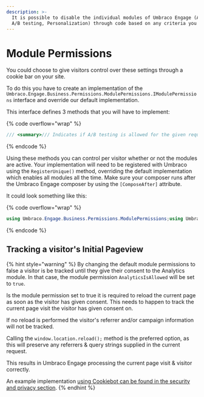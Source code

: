 ```yaml
---
description: >-
  It is possible to disable the individual modules of Umbraco Engage (Analytics,
  A/B testing, Personalization) through code based on any criteria you want.
---
```


# Module Permissions

You could choose to give visitors control over these settings through a cookie bar on your site.

To do this you have to create an implementation of the `Umbraco.Engage.Business.Permissions.ModulePermissions.IModulePermissions` interface and override our default implementation.

This interface defines 3 methods that you will have to implement:

{% code overflow="wrap" %}
```csharp
/// <summary>/// Indicates if A/B testing is allowed for the given request context./// If false, the visitor will not be assigned to any A/B tests and will not/// see any active A/B test content./// </summary>/// <param name="context">Context of the request</param>/// <returns>True if A/B testing is allowed, otherwise false.</returns>bool AbTestingIsAllowed(HttpContextBase context);/// <summary>/// Indicates if Analytics is allowed for the given request context./// If false, the visitor will be treated as the built-in Anonymous visitor/// and all their activity will be assigned to the Anonymous visitor rather than the specific visitor./// No A/B testing or Personalization will be allowed either if this is false regardless of their/// respective IsAllowed() outcomes./// In addition, no cookie will be sent to the visitor when this is set to false./// </summary>/// <param name="context">Context of the request</param>/// <returns>True if Analytics is allowed, otherwise false.</returns>bool AnalyticsIsAllowed(HttpContextBase context);/// <summary>/// Indicates if Personalization testing is allowed for the given request context./// If false, the visitor will not see any personalized content./// </summary>/// <param name="context">Context of the request</param>/// <returns>True if Personalization is allowed, otherwise false.</returns>bool PersonalizationIsAllowed(HttpContextBase context);
```
{% endcode %}

Using these methods you can control per visitor whether or not the modules are active. Your implementation will need to be registered with Umbraco using the `RegisterUnique()` method, overriding the default implementation which enables all modules all the time. Make sure your composer runs after the Umbraco Engage composer by using the `[ComposeAfter]` attribute.

It could look something like this:

{% code overflow="wrap" %}
```csharp
using Umbraco.Engage.Business.Permissions.ModulePermissions;using Umbraco.Engage.Common.Composing;using Umbraco.Core;using Umbraco.Core.Composing;namespace YourNamespace {    [ComposeAfter(typeof(UmbracoEngageApplicationComposer))]    public class YourComposer : IComposer    {        public void Compose(Composition composition)        {            composition.RegisterUnique<IModulePermissions, YourCustomModulePermissions>();        }    }}
```
{% endcode %}

## Tracking a visitor's Initial Pageview

{% hint style="warning" %}
By changing the default module permissions to false a visitor is be tracked until they give their consent to the Analytics module. In that case, the module permission `AnalyticsIsAllowed` will be set to `true`.

Is the module permission set to true it is required to reload the current page as soon as the visitor has given consent. This needs to happen to track the current page visit the visitor has given consent on.

If no reload is performed the visitor's referrer and/or campaign information will not be tracked.

Calling the `window.location.reload();` method is the preferred option, as this will preserve any referrers & query strings supplied in the current request.

This results in Umbraco Engage processing the current page visit & visitor correctly.

An example implementation [using Cookiebot can be found in the security and privacy section](../../../security-and-privacy/gdpr/how-to-become-gdpr-compliant-using-cookiebot.md).
{% endhint %}
